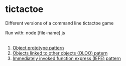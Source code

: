 # tictactoe

Different versions of a command line tictactoe game

Run with: node [file-name].js</br></br>
1. <a href="http://robotlolita.me/2011/10/09/understanding-javascript-oop.html" target="_blank">Object prototype pattern</a></br>
2. <a href="https://github.com/getify/You-Dont-Know-JS/blob/master/this%20%26%20object%20prototypes/ch6.md" target="_blank">Objects linked to other objects (OLOO) patern</a></br>
3. <a href="https://en.wikipedia.org/wiki/Immediately-invoked_function_expression" target="_blank">Immediately invoked function express (IEFE) pattern</a></br>




